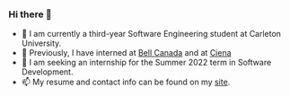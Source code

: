 ### Hi there 👋

- 🌱 I am currently a third-year Software Engineering student at Carleton University.
- 🔭 Previously, I have interned at [Bell Canada](https://www.bell.ca/) and at [Ciena](https://www.ciena.ca/)
- 👯 I am seeking an internship for the Summer 2022 term in Software Development.
- 📫 My resume and contact info can be found on my [site](https://kareemelassad.me/).

